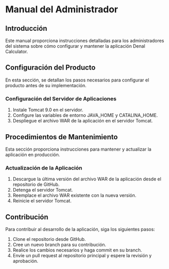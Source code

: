 # Manual del Administrador

## Introducción
Este manual proporciona instrucciones detalladas para los administradores del sistema sobre cómo configurar y mantener la aplicación Denal Calculator.

## Configuración del Producto
En esta sección, se detallan los pasos necesarios para configurar el producto antes de su implementación.

### Configuración del Servidor de Aplicaciones
1. Instale Tomcat 9.0 en el servidor.
2. Configure las variables de entorno JAVA_HOME y CATALINA_HOME.
3. Despliegue el archivo WAR de la aplicación en el servidor Tomcat.

## Procedimientos de Mantenimiento
Esta sección proporciona instrucciones para mantener y actualizar la aplicación en producción.

### Actualización de la Aplicación
1. Descargue la última versión del archivo WAR de la aplicación desde el repositorio de GitHub.
2. Detenga el servidor Tomcat.
3. Reemplace el archivo WAR existente con la nueva versión.
4. Reinicie el servidor Tomcat.

## Contribución
Para contribuir al desarrollo de la aplicación, siga los siguientes pasos:
1. Clone el repositorio desde GitHub.
2. Cree un nuevo branch para su contribución.
3. Realice los cambios necesarios y haga commit en su branch.
4. Envíe un pull request al repositorio principal y espere la revisión y aprobación.

